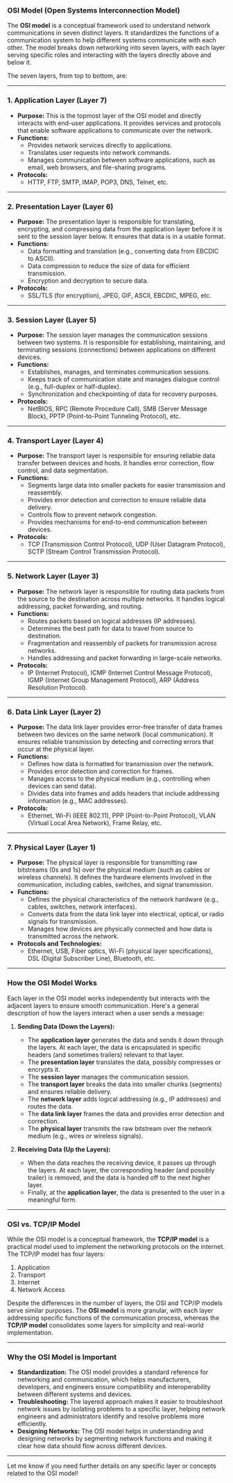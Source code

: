 ### **OSI Model (Open Systems Interconnection Model)**

The **OSI model** is a conceptual framework used to understand network communications in seven distinct layers. It standardizes the functions of a communication system to help different systems communicate with each other. The model breaks down networking into seven layers, with each layer serving specific roles and interacting with the layers directly above and below it.

The seven layers, from top to bottom, are:

---

### **1. Application Layer (Layer 7)**

- **Purpose:** This is the topmost layer of the OSI model and directly interacts with end-user applications. It provides services and protocols that enable software applications to communicate over the network.
- **Functions:**
  - Provides network services directly to applications.
  - Translates user requests into network commands.
  - Manages communication between software applications, such as email, web browsers, and file-sharing programs.
- **Protocols:**
  - HTTP, FTP, SMTP, IMAP, POP3, DNS, Telnet, etc.

---

### **2. Presentation Layer (Layer 6)**

- **Purpose:** The presentation layer is responsible for translating, encrypting, and compressing data from the application layer before it is sent to the session layer below. It ensures that data is in a usable format.
- **Functions:**
  - Data formatting and translation (e.g., converting data from EBCDIC to ASCII).
  - Data compression to reduce the size of data for efficient transmission.
  - Encryption and decryption to secure data.
- **Protocols:**
  - SSL/TLS (for encryption), JPEG, GIF, ASCII, EBCDIC, MPEG, etc.

---

### **3. Session Layer (Layer 5)**

- **Purpose:** The session layer manages the communication sessions between two systems. It is responsible for establishing, maintaining, and terminating sessions (connections) between applications on different devices.
- **Functions:**
  - Establishes, manages, and terminates communication sessions.
  - Keeps track of communication state and manages dialogue control (e.g., full-duplex or half-duplex).
  - Synchronization and checkpointing of data for recovery purposes.
- **Protocols:**
  - NetBIOS, RPC (Remote Procedure Call), SMB (Server Message Block), PPTP (Point-to-Point Tunneling Protocol), etc.

---

### **4. Transport Layer (Layer 4)**

- **Purpose:** The transport layer is responsible for ensuring reliable data transfer between devices and hosts. It handles error correction, flow control, and data segmentation.
- **Functions:**
  - Segments large data into smaller packets for easier transmission and reassembly.
  - Provides error detection and correction to ensure reliable data delivery.
  - Controls flow to prevent network congestion.
  - Provides mechanisms for end-to-end communication between devices.
- **Protocols:**
  - TCP (Transmission Control Protocol), UDP (User Datagram Protocol), SCTP (Stream Control Transmission Protocol).

---

### **5. Network Layer (Layer 3)**

- **Purpose:** The network layer is responsible for routing data packets from the source to the destination across multiple networks. It handles logical addressing, packet forwarding, and routing.
- **Functions:**
  - Routes packets based on logical addresses (IP addresses).
  - Determines the best path for data to travel from source to destination.
  - Fragmentation and reassembly of packets for transmission across networks.
  - Handles addressing and packet forwarding in large-scale networks.
- **Protocols:**
  - IP (Internet Protocol), ICMP (Internet Control Message Protocol), IGMP (Internet Group Management Protocol), ARP (Address Resolution Protocol).

---

### **6. Data Link Layer (Layer 2)**

- **Purpose:** The data link layer provides error-free transfer of data frames between two devices on the same network (local communication). It ensures reliable transmission by detecting and correcting errors that occur at the physical layer.
- **Functions:**
  - Defines how data is formatted for transmission over the network.
  - Provides error detection and correction for frames.
  - Manages access to the physical medium (e.g., controlling when devices can send data).
  - Divides data into frames and adds headers that include addressing information (e.g., MAC addresses).
- **Protocols:**
  - Ethernet, Wi-Fi (IEEE 802.11), PPP (Point-to-Point Protocol), VLAN (Virtual Local Area Network), Frame Relay, etc.

---

### **7. Physical Layer (Layer 1)**

- **Purpose:** The physical layer is responsible for transmitting raw bitstreams (0s and 1s) over the physical medium (such as cables or wireless channels). It defines the hardware elements involved in the communication, including cables, switches, and signal transmission.
- **Functions:**
  - Defines the physical characteristics of the network hardware (e.g., cables, switches, network interfaces).
  - Converts data from the data link layer into electrical, optical, or radio signals for transmission.
  - Manages how devices are physically connected and how data is transmitted across the network.
- **Protocols and Technologies:**
  - Ethernet, USB, Fiber optics, Wi-Fi (physical layer specifications), DSL (Digital Subscriber Line), Bluetooth, etc.

---

### **How the OSI Model Works**

Each layer in the OSI model works independently but interacts with the adjacent layers to ensure smooth communication. Here's a general description of how the layers interact when a user sends a message:

1. **Sending Data (Down the Layers):**
   - The **application layer** generates the data and sends it down through the layers. At each layer, the data is encapsulated in specific headers (and sometimes trailers) relevant to that layer.
   - The **presentation layer** translates the data, possibly compresses or encrypts it.
   - The **session layer** manages the communication session.
   - The **transport layer** breaks the data into smaller chunks (segments) and ensures reliable delivery.
   - The **network layer** adds logical addressing (e.g., IP addresses) and routes the data.
   - The **data link layer** frames the data and provides error detection and correction.
   - The **physical layer** transmits the raw bitstream over the network medium (e.g., wires or wireless signals).

2. **Receiving Data (Up the Layers):**
   - When the data reaches the receiving device, it passes up through the layers. At each layer, the corresponding header (and possibly trailer) is removed, and the data is handed off to the next higher layer.
   - Finally, at the **application layer**, the data is presented to the user in a meaningful form.

---

### **OSI vs. TCP/IP Model**

While the OSI model is a conceptual framework, the **TCP/IP model** is a practical model used to implement the networking protocols on the internet. The TCP/IP model has four layers:
1. Application
2. Transport
3. Internet
4. Network Access

Despite the differences in the number of layers, the OSI and TCP/IP models serve similar purposes. The **OSI model** is more granular, with each layer addressing specific functions of the communication process, whereas the **TCP/IP model** consolidates some layers for simplicity and real-world implementation.

---

### **Why the OSI Model is Important**

- **Standardization:** The OSI model provides a standard reference for networking and communication, which helps manufacturers, developers, and engineers ensure compatibility and interoperability between different systems and devices.
- **Troubleshooting:** The layered approach makes it easier to troubleshoot network issues by isolating problems to a specific layer, helping network engineers and administrators identify and resolve problems more efficiently.
- **Designing Networks:** The OSI model helps in understanding and designing networks by segmenting network functions and making it clear how data should flow across different devices.

---

Let me know if you need further details on any specific layer or concepts related to the OSI model!
